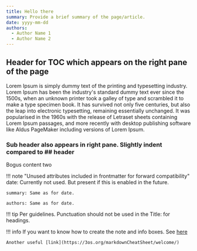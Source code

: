 ```yaml
---
title: Hello there
summary: Provide a brief summary of the page/article.
date: yyyy-mm-dd
authors:
  - Author Name 1
  - Author Name 2
---
```


<!-- # If this heading is present it overrides the heading in the body of this document. If omitted. frontmatter "title:" is used -->

## Header for TOC which appears on the right pane of the page
Lorem Ipsum is simply dummy text of the printing and typesetting industry. Lorem Ipsum has been the industry's standard dummy text ever since the  1500s, when an unknown printer took a galley of type and scrambled it to make a type specimen book. It has survived not only five centuries, but also the leap into electronic typesetting, remaining essentially unchanged. It was popularised in the 1960s with the release of Letraset sheets containing Lorem Ipsum passages, and more recently with desktop publishing software like Aldus PageMaker including versions of Lorem Ipsum.
### Sub header also appears in right pane. Slightly indent compared to ## header
Bogus content two

!!! note "Unused attributes included in frontmatter for forward compatibility"
    date: Currently not used. But present if this is enabled in the future.

    summary: Same as for date.

    authors: Same as for date.

!!! tip
    Per guidelines. Punctuation should not be used in the Title: for headings.

!!! info
    If you want to know how to create the note and info boxes. See [here](https://3os.org/markdownCheatSheet/admonition/)

    Another useful [link](https://3os.org/markdownCheatSheet/welcome/)